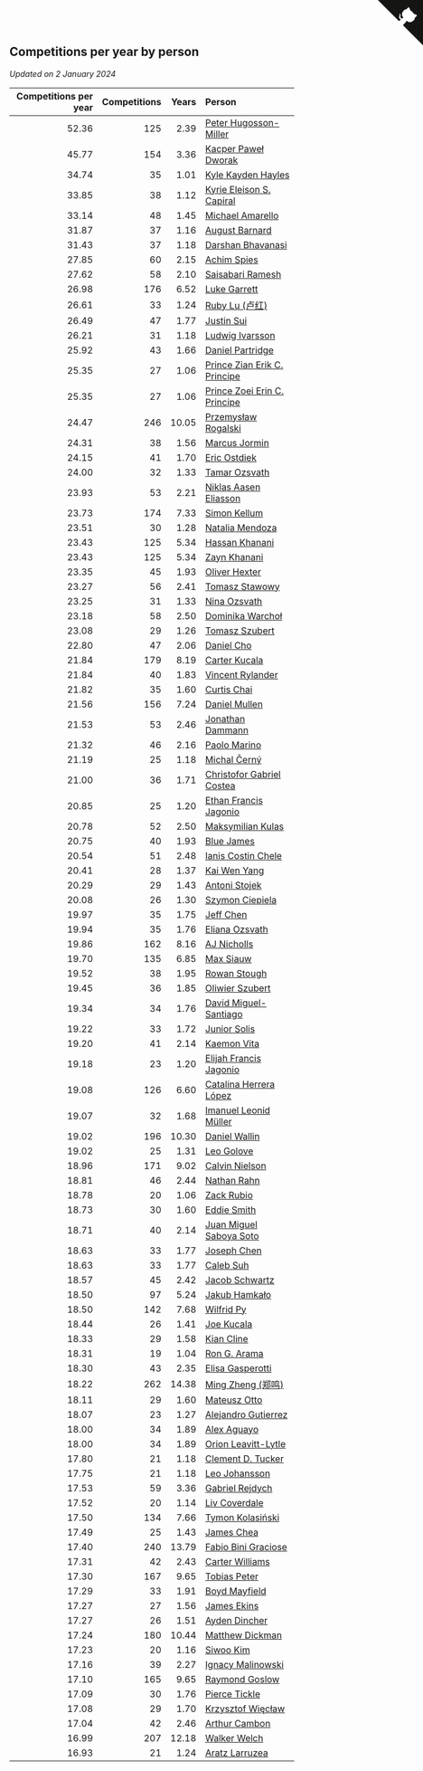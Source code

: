 ## Competitions per year by person

*Updated on  2 January 2024*

| Competitions per year | Competitions | Years | Person |
| ---: | ---: | ---: | :--- |
| 52.36 | 125 | 2.39 | [Peter Hugosson-Miller](https://www.worldcubeassociation.org/persons/2021HUGO01) |
| 45.77 | 154 | 3.36 | [Kacper Paweł Dworak](https://www.worldcubeassociation.org/persons/2020DWOR01) |
| 34.74 | 35 | 1.01 | [Kyle Kayden Hayles](https://www.worldcubeassociation.org/persons/2022HAYL02) |
| 33.85 | 38 | 1.12 | [Kyrie Eleison S. Capiral](https://www.worldcubeassociation.org/persons/2022CAPI02) |
| 33.14 | 48 | 1.45 | [Michael Amarello](https://www.worldcubeassociation.org/persons/2022AMAR09) |
| 31.87 | 37 | 1.16 | [August Barnard](https://www.worldcubeassociation.org/persons/2022BARN21) |
| 31.43 | 37 | 1.18 | [Darshan Bhavanasi](https://www.worldcubeassociation.org/persons/2022BHAV01) |
| 27.85 | 60 | 2.15 | [Achim Spies](https://www.worldcubeassociation.org/persons/2021SPIE01) |
| 27.62 | 58 | 2.10 | [Saisabari Ramesh](https://www.worldcubeassociation.org/persons/2021RAME01) |
| 26.98 | 176 | 6.52 | [Luke Garrett](https://www.worldcubeassociation.org/persons/2017GARR05) |
| 26.61 | 33 | 1.24 | [Ruby Lu (卢红)](https://www.worldcubeassociation.org/persons/2022LURU01) |
| 26.49 | 47 | 1.77 | [Justin Sui](https://www.worldcubeassociation.org/persons/2022SUIJ01) |
| 26.21 | 31 | 1.18 | [Ludwig Ivarsson](https://www.worldcubeassociation.org/persons/2022IVAR01) |
| 25.92 | 43 | 1.66 | [Daniel Partridge](https://www.worldcubeassociation.org/persons/2022PART02) |
| 25.35 | 27 | 1.06 | [Prince Zian Erik C. Principe](https://www.worldcubeassociation.org/persons/2022PRIN08) |
| 25.35 | 27 | 1.06 | [Prince Zoei Erin C. Principe](https://www.worldcubeassociation.org/persons/2022PRIN09) |
| 24.47 | 246 | 10.05 | [Przemysław Rogalski](https://www.worldcubeassociation.org/persons/2013ROGA02) |
| 24.31 | 38 | 1.56 | [Marcus Jormin](https://www.worldcubeassociation.org/persons/2022JORM01) |
| 24.15 | 41 | 1.70 | [Eric Ostdiek](https://www.worldcubeassociation.org/persons/2022OSTD01) |
| 24.00 | 32 | 1.33 | [Tamar Ozsvath](https://www.worldcubeassociation.org/persons/2022OZSV04) |
| 23.93 | 53 | 2.21 | [Niklas Aasen Eliasson](https://www.worldcubeassociation.org/persons/2021ELIA01) |
| 23.73 | 174 | 7.33 | [Simon Kellum](https://www.worldcubeassociation.org/persons/2016KELL12) |
| 23.51 | 30 | 1.28 | [Natalia Mendoza](https://www.worldcubeassociation.org/persons/2022MEND24) |
| 23.43 | 125 | 5.34 | [Hassan Khanani](https://www.worldcubeassociation.org/persons/2018KHAN26) |
| 23.43 | 125 | 5.34 | [Zayn Khanani](https://www.worldcubeassociation.org/persons/2018KHAN28) |
| 23.35 | 45 | 1.93 | [Oliver Hexter](https://www.worldcubeassociation.org/persons/2022HEXT01) |
| 23.27 | 56 | 2.41 | [Tomasz Stawowy](https://www.worldcubeassociation.org/persons/2021STAW01) |
| 23.25 | 31 | 1.33 | [Nina Ozsvath](https://www.worldcubeassociation.org/persons/2022OZSV03) |
| 23.18 | 58 | 2.50 | [Dominika Warchoł](https://www.worldcubeassociation.org/persons/2021WARC01) |
| 23.08 | 29 | 1.26 | [Tomasz Szubert](https://www.worldcubeassociation.org/persons/2022SZUB02) |
| 22.80 | 47 | 2.06 | [Daniel Cho](https://www.worldcubeassociation.org/persons/2021CHOD01) |
| 21.84 | 179 | 8.19 | [Carter Kucala](https://www.worldcubeassociation.org/persons/2015KUCA01) |
| 21.84 | 40 | 1.83 | [Vincent Rylander](https://www.worldcubeassociation.org/persons/2022RYLA01) |
| 21.82 | 35 | 1.60 | [Curtis Chai](https://www.worldcubeassociation.org/persons/2022CHAI02) |
| 21.56 | 156 | 7.24 | [Daniel Mullen](https://www.worldcubeassociation.org/persons/2016MULL04) |
| 21.53 | 53 | 2.46 | [Jonathan Dammann](https://www.worldcubeassociation.org/persons/2021DAMM01) |
| 21.32 | 46 | 2.16 | [Paolo Marino](https://www.worldcubeassociation.org/persons/2021MARI04) |
| 21.19 | 25 | 1.18 | [Michal Černý](https://www.worldcubeassociation.org/persons/2022CERN03) |
| 21.00 | 36 | 1.71 | [Christofor Gabriel Costea](https://www.worldcubeassociation.org/persons/2022COST03) |
| 20.85 | 25 | 1.20 | [Ethan Francis Jagonio](https://www.worldcubeassociation.org/persons/2022JAGO03) |
| 20.78 | 52 | 2.50 | [Maksymilian Kulas](https://www.worldcubeassociation.org/persons/2021KULA02) |
| 20.75 | 40 | 1.93 | [Blue James](https://www.worldcubeassociation.org/persons/2022JAME01) |
| 20.54 | 51 | 2.48 | [Ianis Costin Chele](https://www.worldcubeassociation.org/persons/2021CHEL01) |
| 20.41 | 28 | 1.37 | [Kai Wen Yang](https://www.worldcubeassociation.org/persons/2022YANG19) |
| 20.29 | 29 | 1.43 | [Antoni Stojek](https://www.worldcubeassociation.org/persons/2022STOJ03) |
| 20.08 | 26 | 1.30 | [Szymon Ciepiela](https://www.worldcubeassociation.org/persons/2022CIEP01) |
| 19.97 | 35 | 1.75 | [Jeff Chen](https://www.worldcubeassociation.org/persons/2022CHEN19) |
| 19.94 | 35 | 1.76 | [Eliana Ozsvath](https://www.worldcubeassociation.org/persons/2022OZSV01) |
| 19.86 | 162 | 8.16 | [AJ Nicholls](https://www.worldcubeassociation.org/persons/2015NICH04) |
| 19.70 | 135 | 6.85 | [Max Siauw](https://www.worldcubeassociation.org/persons/2017SIAU02) |
| 19.52 | 38 | 1.95 | [Rowan Stough](https://www.worldcubeassociation.org/persons/2022STOU01) |
| 19.45 | 36 | 1.85 | [Oliwier Szubert](https://www.worldcubeassociation.org/persons/2022SZUB01) |
| 19.34 | 34 | 1.76 | [David Miguel-Santiago](https://www.worldcubeassociation.org/persons/2022MIGU02) |
| 19.22 | 33 | 1.72 | [Junior Solis](https://www.worldcubeassociation.org/persons/2022SOLI03) |
| 19.20 | 41 | 2.14 | [Kaemon Vita](https://www.worldcubeassociation.org/persons/2021VITA01) |
| 19.18 | 23 | 1.20 | [Elijah Francis Jagonio](https://www.worldcubeassociation.org/persons/2022JAGO02) |
| 19.08 | 126 | 6.60 | [Catalina Herrera López](https://www.worldcubeassociation.org/persons/2017LOPE31) |
| 19.07 | 32 | 1.68 | [Imanuel Leonid Müller](https://www.worldcubeassociation.org/persons/2022MULL02) |
| 19.02 | 196 | 10.30 | [Daniel Wallin](https://www.worldcubeassociation.org/persons/2013WALL03) |
| 19.02 | 25 | 1.31 | [Leo Golove](https://www.worldcubeassociation.org/persons/2022GOLO02) |
| 18.96 | 171 | 9.02 | [Calvin Nielson](https://www.worldcubeassociation.org/persons/2014NIEL03) |
| 18.81 | 46 | 2.44 | [Nathan Rahn](https://www.worldcubeassociation.org/persons/2021RAHN01) |
| 18.78 | 20 | 1.06 | [Zack Rubio](https://www.worldcubeassociation.org/persons/2022RUBI10) |
| 18.73 | 30 | 1.60 | [Eddie Smith](https://www.worldcubeassociation.org/persons/2022SMIT20) |
| 18.71 | 40 | 2.14 | [Juan Miguel Saboya Soto](https://www.worldcubeassociation.org/persons/2021SOTO01) |
| 18.63 | 33 | 1.77 | [Joseph Chen](https://www.worldcubeassociation.org/persons/2022CHEN16) |
| 18.63 | 33 | 1.77 | [Caleb Suh](https://www.worldcubeassociation.org/persons/2022SUHC01) |
| 18.57 | 45 | 2.42 | [Jacob Schwartz](https://www.worldcubeassociation.org/persons/2021SCHW01) |
| 18.50 | 97 | 5.24 | [Jakub Hamkało](https://www.worldcubeassociation.org/persons/2018HAMK01) |
| 18.50 | 142 | 7.68 | [Wilfrid Py](https://www.worldcubeassociation.org/persons/2016PYWI01) |
| 18.44 | 26 | 1.41 | [Joe Kucala](https://www.worldcubeassociation.org/persons/2022KUCA01) |
| 18.33 | 29 | 1.58 | [Kian Cline](https://www.worldcubeassociation.org/persons/2022CLIN01) |
| 18.31 | 19 | 1.04 | [Ron G. Arama](https://www.worldcubeassociation.org/persons/2022ARAM01) |
| 18.30 | 43 | 2.35 | [Elisa Gasperotti](https://www.worldcubeassociation.org/persons/2021GASP01) |
| 18.22 | 262 | 14.38 | [Ming Zheng (郑鸣)](https://www.worldcubeassociation.org/persons/2009ZHEN11) |
| 18.11 | 29 | 1.60 | [Mateusz Otto](https://www.worldcubeassociation.org/persons/2022OTTO01) |
| 18.07 | 23 | 1.27 | [Alejandro Gutierrez](https://www.worldcubeassociation.org/persons/2022GUTI09) |
| 18.00 | 34 | 1.89 | [Alex Aguayo](https://www.worldcubeassociation.org/persons/2022AGUA01) |
| 18.00 | 34 | 1.89 | [Orion Leavitt-Lytle](https://www.worldcubeassociation.org/persons/2022LEAV01) |
| 17.80 | 21 | 1.18 | [Clement D. Tucker](https://www.worldcubeassociation.org/persons/2022TUCK09) |
| 17.75 | 21 | 1.18 | [Leo Johansson](https://www.worldcubeassociation.org/persons/2022JOHA08) |
| 17.53 | 59 | 3.36 | [Gabriel Rejdych](https://www.worldcubeassociation.org/persons/2020REJD01) |
| 17.52 | 20 | 1.14 | [Liv Coverdale](https://www.worldcubeassociation.org/persons/2022COVE02) |
| 17.50 | 134 | 7.66 | [Tymon Kolasiński](https://www.worldcubeassociation.org/persons/2016KOLA02) |
| 17.49 | 25 | 1.43 | [James Chea](https://www.worldcubeassociation.org/persons/2022CHEA05) |
| 17.40 | 240 | 13.79 | [Fabio Bini Graciose](https://www.worldcubeassociation.org/persons/2010GRAC02) |
| 17.31 | 42 | 2.43 | [Carter Williams](https://www.worldcubeassociation.org/persons/2021WILL06) |
| 17.30 | 167 | 9.65 | [Tobias Peter](https://www.worldcubeassociation.org/persons/2014PETE03) |
| 17.29 | 33 | 1.91 | [Boyd Mayfield](https://www.worldcubeassociation.org/persons/2022MAYF01) |
| 17.27 | 27 | 1.56 | [James Ekins](https://www.worldcubeassociation.org/persons/2022EKIN01) |
| 17.27 | 26 | 1.51 | [Ayden Dincher](https://www.worldcubeassociation.org/persons/2022DINC01) |
| 17.24 | 180 | 10.44 | [Matthew Dickman](https://www.worldcubeassociation.org/persons/2013DICK01) |
| 17.23 | 20 | 1.16 | [Siwoo Kim](https://www.worldcubeassociation.org/persons/2022KIMS12) |
| 17.16 | 39 | 2.27 | [Ignacy Malinowski](https://www.worldcubeassociation.org/persons/2021MALI02) |
| 17.10 | 165 | 9.65 | [Raymond Goslow](https://www.worldcubeassociation.org/persons/2014GOSL01) |
| 17.09 | 30 | 1.76 | [Pierce Tickle](https://www.worldcubeassociation.org/persons/2022TICK01) |
| 17.08 | 29 | 1.70 | [Krzysztof Więcław](https://www.worldcubeassociation.org/persons/2022WIEC01) |
| 17.04 | 42 | 2.46 | [Arthur Cambon](https://www.worldcubeassociation.org/persons/2021CAMB01) |
| 16.99 | 207 | 12.18 | [Walker Welch](https://www.worldcubeassociation.org/persons/2011WELC01) |
| 16.93 | 21 | 1.24 | [Aratz Larruzea](https://www.worldcubeassociation.org/persons/2022LARR02) |


<a href="https://github.com/jonatanklosko/wca_statistics" class="github-corner" aria-label="View source on Github"><svg width="80" height="80" viewBox="0 0 250 250" style="fill:#151513; color:#fff; position: absolute; top: 0; border: 0; right: 0;" aria-hidden="true"><path d="M0,0 L115,115 L130,115 L142,142 L250,250 L250,0 Z"></path><path d="M128.3,109.0 C113.8,99.7 119.0,89.6 119.0,89.6 C122.0,82.7 120.5,78.6 120.5,78.6 C119.2,72.0 123.4,76.3 123.4,76.3 C127.3,80.9 125.5,87.3 125.5,87.3 C122.9,97.6 130.6,101.9 134.4,103.2" fill="currentColor" style="transform-origin: 130px 106px;" class="octo-arm"></path><path d="M115.0,115.0 C114.9,115.1 118.7,116.5 119.8,115.4 L133.7,101.6 C136.9,99.2 139.9,98.4 142.2,98.6 C133.8,88.0 127.5,74.4 143.8,58.0 C148.5,53.4 154.0,51.2 159.7,51.0 C160.3,49.4 163.2,43.6 171.4,40.1 C171.4,40.1 176.1,42.5 178.8,56.2 C183.1,58.6 187.2,61.8 190.9,65.4 C194.5,69.0 197.7,73.2 200.1,77.6 C213.8,80.2 216.3,84.9 216.3,84.9 C212.7,93.1 206.9,96.0 205.4,96.6 C205.1,102.4 203.0,107.8 198.3,112.5 C181.9,128.9 168.3,122.5 157.7,114.1 C157.9,116.9 156.7,120.9 152.7,124.9 L141.0,136.5 C139.8,137.7 141.6,141.9 141.8,141.8 Z" fill="currentColor" class="octo-body"></path></svg></a><style>.github-corner:hover .octo-arm{animation:octocat-wave 560ms ease-in-out}@keyframes octocat-wave{0%,100%{transform:rotate(0)}20%,60%{transform:rotate(-25deg)}40%,80%{transform:rotate(10deg)}}@media (max-width:500px){.github-corner:hover .octo-arm{animation:none}.github-corner .octo-arm{animation:octocat-wave 560ms ease-in-out}}</style>
